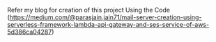 
Refer my blog for creation of this project Using the Code (https://medium.com/@parasjain.jain71/mail-server-creation-using-serverless-framework-lambda-api-gateway-and-ses-service-of-aws-5d386ca04287)
